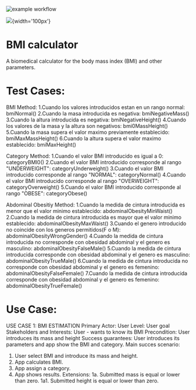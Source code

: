 ![example workflow](https://github.com/jmhorcas/bmicalc/actions/workflows/maven.yml/badge.svg)

![](https://github.com/raulCastroV/bmicalc/blob/main/doc/Model.jpg){width='100px'}

# BMI calculator
A biomedical calculator for the body mass index (BMI) and other parameters.

# Test Cases:

BMI Method:
1.Cuando los valores introducidos estan en un rango normal: bmiNormal()
2.Cuando la masa introducida es negativa: bmiNegativeMass()
3.Cuando la altura introducida es negativa: bmiNegativeHeight()
4.Cuando los valores de la masa y la altura son negativos: bmi0MassHeight()
5.Cuando la masa supera el valor maximo previamente establecido: bmiMaxMassHeight()
6.Cuando la altura supera el valor maximo establecido: bmiMaxHeight()

Category Method:
1.Cuando el valor BMI introducido es igual a 0: categoryBMI0()
2.Cuando el valor BMI introducido corresponde al rango "UNDERWEIGHT": categoryUnderweight()
3.Cuando el valor BMI introducido corresponde al rango "NORMAL": categoryNormal()
4.Cuando el valor BMI introducido corresponde al rango "OVERWEIGHT": categoryOverweight()
5.Cuando el valor BMI introducido corresponde al rango "OBESE": categoryObese()

Abdominal Obesitiy Method:
1.Cuando la medida de cintura introducida es menor que el valor minimo establecido: abdominalObesityMinWaist()
2.Cuando la medida de cintura introducida es mayor que el valor minimo establecido: abdominalObesityMaxWaist()
3.Cuando el genero introducido no coincide con los generos permitidos(F o M): abdominalObesityWrongGender()
4.Cuando la medida de cintura introducida no corresponde con obesidad abdominal y el genero es masculino: abdominalObesityFalseMale()
5.Cuando la medida de cintura introducida corresponde con obesidad abdominal y el genero es masculino: abdominalObesityTrueMale()
6.Cuando la medida de cintura introducida no corresponde con obesidad abdominal y el genero es femenino: abdominalObesityFalseFemale()
7.Cuando la medida de cintura introducida corresponde con obesidad abdominal y el genero es femenino: abdominalObesityTrueFemale()

# Use Case:

USE CASE 1: BMI ESTIMATION
Primary Actor: User
Level: User goal
Stakeholders and Interests:
User - wants to know its BMI
Precondition: User introduces its mass and height
Success guarantees: User introduces its parameters and app show the BMI and category.
Main succes scenario:
1. User select BMI and introduce its mass and height.
2. App calculates BMI.
3. App assign a category.
4. App shows results.
Extensions:
1a. Submitted mass is equal or lower than zero.
1a1. Submitted height is equal or lower than zero.
